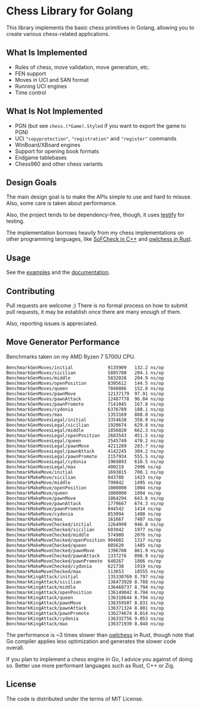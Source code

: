 # Chess Library for Golang

This library implements the basic chess primitives in Golang, allowing you to create various
chess-related applications.

## What Is Implemented

* Rules of chess, move validation, move generation, etc.
* FEN support
* Moves in UCI and SAN format
* Running UCI engines
* Time control

## What Is Not Implemented

* PGN (but see `chess.(*Game).Styled` if you want to export the game to PGN)
* UCI `"copyprotection"`, `"registration"` and `"register"` commands
* WinBoard/XBoard engines
* Support for opening book formats
* Endgame tablebases
* Chess960 and other chess variants

## Design Goals

The main design goal is to make the APIs simple to use and hard to misuse. Also, some care is taken
about performance.

Also, the project tends to be dependency-free, though, it uses [testify][testify] for testing.

The implementation borrows heavily from my chess implementations on other programming languages,
like [SoFCheck in C++][sofcheck] and [owlchess in Rust][owlchess].

## Usage

See the [examples][examples] and the [documentation][docs].

## Contributing

Pull requests are welcome ;) There is no formal process on how to submit pull requests, it may be
establish once there are many enough of them.

Also, reporting issues is appreciated.

## Move Generator Performance

Benchmarks taken on my AMD Ryzen 7 5700U CPU.

```
BenchmarkGenMoves/initial             9135909   132.2 ns/op
BenchmarkGenMoves/sicilian            5885708   204.1 ns/op
BenchmarkGenMoves/middle              5832038   204.9 ns/op
BenchmarkGenMoves/openPosition        8305612   144.5 ns/op
BenchmarkGenMoves/queen               7848086   152.8 ns/op
BenchmarkGenMoves/pawnMove            12137179  97.91 ns/op
BenchmarkGenMoves/pawnAttack          12487778  96.04 ns/op
BenchmarkGenMoves/pawnPromote         7141045   167.8 ns/op
BenchmarkGenMoves/cydonia             6376789   188.1 ns/op
BenchmarkGenMoves/max                 1353169   888.0 ns/op
BenchmarkGenMovesLegal/initial        3354638   358.9 ns/op
BenchmarkGenMovesLegal/sicilian       1920674   629.8 ns/op
BenchmarkGenMovesLegal/middle         1856020   662.3 ns/op
BenchmarkGenMovesLegal/openPosition   2683543   451.5 ns/op
BenchmarkGenMovesLegal/queen          2545749   470.2 ns/op
BenchmarkGenMovesLegal/pawnMove       4211289   283.7 ns/op
BenchmarkGenMovesLegal/pawnAttack     4142245   304.2 ns/op
BenchmarkGenMovesLegal/pawnPromote    2157934   555.5 ns/op
BenchmarkGenMovesLegal/cydonia        1969893   610.5 ns/op
BenchmarkGenMovesLegal/max            400219    2996 ns/op
BenchmarkMakeMove/initial             1693815   708.1 ns/op
BenchmarkMakeMove/sicilian            843788    1423 ns/op
BenchmarkMakeMove/middle              799842    1495 ns/op
BenchmarkMakeMove/openPosition        1000000   1004 ns/op
BenchmarkMakeMove/queen               1000000   1094 ns/op
BenchmarkMakeMove/pawnMove            1864294   643.6 ns/op
BenchmarkMakeMove/pawnAttack          1779667   674.3 ns/op
BenchmarkMakeMove/pawnPromote         844542    1414 ns/op
BenchmarkMakeMove/cydonia             853094    1408 ns/op
BenchmarkMakeMove/max                 161667    7407 ns/op
BenchmarkMakeMoveChecked/initial      1264999   946.8 ns/op
BenchmarkMakeMoveChecked/sicilian     603042    1977 ns/op
BenchmarkMakeMoveChecked/middle       574980    2076 ns/op
BenchmarkMakeMoveChecked/openPosition 904882    1317 ns/op
BenchmarkMakeMoveChecked/queen        805620    1485 ns/op
BenchmarkMakeMoveChecked/pawnMove     1396708   861.9 ns/op
BenchmarkMakeMoveChecked/pawnAttack   1337276   898.9 ns/op
BenchmarkMakeMoveChecked/pawnPromote  640267    1866 ns/op
BenchmarkMakeMoveChecked/cydonia      621738    1919 ns/op
BenchmarkMakeMoveChecked/max          113653    10555 ns/op
BenchmarkKingAttack/initial           135330769 8.797 ns/op
BenchmarkKingAttack/sicilian          136473920 8.788 ns/op
BenchmarkKingAttack/middle            136460737 8.794 ns/op
BenchmarkKingAttack/openPosition      136149042 8.794 ns/op
BenchmarkKingAttack/queen             136318644 8.794 ns/op
BenchmarkKingAttack/pawnMove          136359507 8.831 ns/op
BenchmarkKingAttack/pawnAttack        136371324 8.801 ns/op
BenchmarkKingAttack/pawnPromote       136274674 8.814 ns/op
BenchmarkKingAttack/cydonia           136332756 9.053 ns/op
BenchmarkKingAttack/max               136371939 8.848 ns/op
```

The performance is ~3 times slower than [owlchess][owlchess] in Rust, though note that Go compiler
applies less optimization and generates the slower code overall.

If you plan to implement a chess engine in Go, I advice you against of doing so. Better use more
performant languages such as Rust, C++ or Zig.

## License

The code is distributed under the terms of MIT License.

[sofcheck]: https://github.com/alex65536/sofcheck
[owlchess]: https://github.com/alex65536/owlchess
[examples]: examples
[docs]: https://pkg.go.dev/github.com/alex65536/go-chess
[testify]: https://github.com/stretchr/testify
